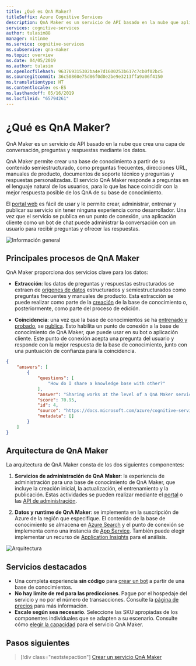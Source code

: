 ```yaml
---
title: ¿Qué es QnA Maker?
titleSuffix: Azure Cognitive Services
description: QnA Maker es un servicio de API basado en la nube que aplica inteligencia de aprendizaje automático personalizado a una pregunta formulada en lenguaje natural del usuario para proporcionar la mejor respuesta.
services: cognitive-services
author: tulasim88
manager: nitinme
ms.service: cognitive-services
ms.subservice: qna-maker
ms.topic: overview
ms.date: 04/05/2019
ms.author: tulasim
ms.openlocfilehash: 963769315302ba4e7d1600253b617c7cb0f02bc5
ms.sourcegitcommit: 36c50860e75d86f0d0e2be9e3213ffa9a06f4150
ms.translationtype: HT
ms.contentlocale: es-ES
ms.lasthandoff: 05/16/2019
ms.locfileid: "65794261"
---
```

# <a name="what-is-qna-maker"></a>¿Qué es QnA Maker?

QnA Maker es un servicio de API basado en la nube que crea una capa de conversación, preguntas y respuestas mediante los datos. 

QnA Maker permite crear una base de conocimiento a partir de su contenido semiestructurado, como preguntas frecuentes, direcciones URL, manuales de producto, documentos de soporte técnico y preguntas y respuestas personalizadas. El servicio QnA Maker responde a preguntas en el lenguaje natural de los usuarios, para lo que las hace coincidir con la mejor respuesta posible de los QnA de su base de conocimiento.

El [portal web](https://qnamaker.ai) es fácil de usar y le permite crear, administrar, entrenar y publicar su servicio sin tener ninguna experiencia como desarrollador. Una vez que el servicio se publica en un punto de conexión, una aplicación cliente como un bot de chat puede administrar la conversación con un usuario para recibir preguntas y ofrecer las respuestas. 

![Información general](../media/qnamaker-overview-learnabout/overview.png)

## <a name="key-qna-maker-processes"></a>Principales procesos de QnA Maker

QnA Maker proporciona dos servicios clave para los datos:

* **Extracción**: los datos de preguntas y respuestas estructurados se extraen de [orígenes de datos](../Concepts/data-sources-supported.md) estructurados y semiestructurados como preguntas frecuentes y manuales de producto. Esta extracción se puede realizar como parte de la [creación](https://aka.ms/qnamaker-docs-createkb) de la base de conocimiento o, posteriormente, como parte del proceso de edición.

* **Coincidencia**: una vez que la base de conocimientos se ha [entrenado y probado](https://aka.ms/qnamaker-docs-trainkb), se [publica](https://aka.ms/qnamaker-docs-publishkb). Esto habilita un punto de conexión a la base de conocimiento de QnA Maker, que puede usar en su bot o aplicación cliente. Este punto de conexión acepta una pregunta del usuario y responde con la mejor respuesta de la base de conocimiento, junto con una puntuación de confianza para la coincidencia.

```JSON
{
    "answers": [
        {
            "questions": [
                "How do I share a knowledge base with other?"
            ],
            "answer": "Sharing works at the level of a QnA Maker service, i.e. all knowledge bases in the services will be shared. Read [here](https://docs.microsoft.com/azure/cognitive-services/qnamaker/how-to/collaborate-knowledge-base)how to collaborate on a knowledge base.",
            "score": 70.95,
            "id": 4,
            "source": "https://docs.microsoft.com/azure/cognitive-services/qnamaker/faqs",
            "metadata": []
        }
    ]
}

```

## <a name="qna-maker-architecture"></a>Arquitectura de QnA Maker

La arquitectura de QnA Maker consta de los dos siguientes componentes:

1. **Servicios de administración de QnA Maker**: la experiencia de administración para una base de conocimiento de QnA Maker, que incluye la creación inicial, la actualización, el entrenamiento y la publicación. Estas actividades se pueden realizar mediante el [portal](https://qnamaker.ai) o las [API de administración](https://go.microsoft.com/fwlink/?linkid=2092179). 

2. **Datos y runtime de QnA Maker**: se implementa en la suscripción de Azure de la región que especifique. El contenido de la base de conocimiento se almacena en [Azure Search](https://azure.microsoft.com/services/search/) y el punto de conexión se implementa como una instancia de [App Service](https://azure.microsoft.com/services/app-service/). También puede elegir implementar un recurso de [Application Insights](https://azure.microsoft.com/services/application-insights/) para el análisis.

![Arquitectura](../media/qnamaker-overview-learnabout/architecture.png)


## <a name="service-highlights"></a>Servicios destacados

- Una completa experiencia **sin código** para [crear un bot](../Quickstarts/create-publish-knowledge-base.md#create-a-bot) a partir de una base de conocimientos.
- **No hay límite de red para las predicciones**. Pague por el hospedaje del servicio y no por el número de transacciones. Consulte la [página de precios](https://aka.ms/qnamaker-docs-pricing) para más información.
- **Escale según sea necesario**. Seleccione las SKU apropiadas de los componentes individuales que se adapten a su escenario. Consulte cómo [elegir la capacidad](https://aka.ms/qnamaker-docs-capacity) para el servicio QnA Maker.


## <a name="next-steps"></a>Pasos siguientes

> [!div class="nextstepaction"]
> [Crear un servicio QnA Maker](../how-to/set-up-qnamaker-service-azure.md)

